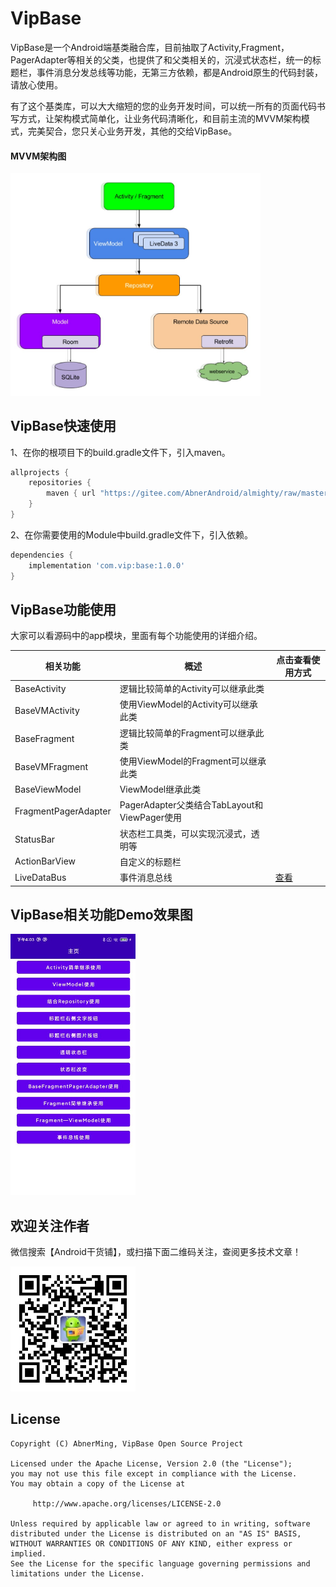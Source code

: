 # VipBase

VipBase是一个Android端基类融合库，目前抽取了Activity,Fragment，PagerAdapter等相关的父类，也提供了和父类相关的，沉浸式状态栏，统一的标题栏，事件消息分发总线等功能，无第三方依赖，都是Android原生的代码封装，请放心使用。

有了这个基类库，可以大大缩短的您的业务开发时间，可以统一所有的页面代码书写方式，让架构模式简单化，让业务代码清晰化，和目前主流的MVVM架构模式，完美契合，您只关心业务开发，其他的交给VipBase。

#### MVVM架构图

<img src="images/mvvm.jpg" width="400px" />


## VipBase快速使用

1、在你的根项目下的build.gradle文件下，引入maven。

```groovy
allprojects {
    repositories {
        maven { url "https://gitee.com/AbnerAndroid/almighty/raw/master" }
    }
}
```
2、在你需要使用的Module中build.gradle文件下，引入依赖。

```groovy
dependencies {
    implementation 'com.vip:base:1.0.0'
}
```

## VipBase功能使用

大家可以看源码中的app模块，里面有每个功能使用的详细介绍。

|  相关功能  |  概述  |  点击查看使用方式  |
|  ----  |  ----  |  ----  |
|  BaseActivity  |  逻辑比较简单的Activity可以继承此类  |
|  BaseVMActivity  |  使用ViewModel的Activity可以继承此类  |
|  BaseFragment  |  逻辑比较简单的Fragment可以继承此类  |
|  BaseVMFragment  |  使用ViewModel的Fragment可以继承此类  |
|  BaseViewModel  |  ViewModel继承此类  |
|  FragmentPagerAdapter |  PagerAdapter父类结合TabLayout和ViewPager使用  |
|  StatusBar  |  状态栏工具类，可以实现沉浸式，透明等  |
|  ActionBarView  |  自定义的标题栏  |
|  LiveDataBus |  事件消息总线  |[查看](README_BUS.md)|


## VipBase相关功能Demo效果图

<img src="images/vip_base.jpg" width="200px" />

## 欢迎关注作者

微信搜索【Android干货铺】，或扫描下面二维码关注，查阅更多技术文章！

<img src="images/abner.jpg" width="200px" />

## License

```
Copyright (C) AbnerMing, VipBase Open Source Project

Licensed under the Apache License, Version 2.0 (the "License");
you may not use this file except in compliance with the License.
You may obtain a copy of the License at

     http://www.apache.org/licenses/LICENSE-2.0

Unless required by applicable law or agreed to in writing, software
distributed under the License is distributed on an "AS IS" BASIS,
WITHOUT WARRANTIES OR CONDITIONS OF ANY KIND, either express or implied.
See the License for the specific language governing permissions and
limitations under the License.
```







